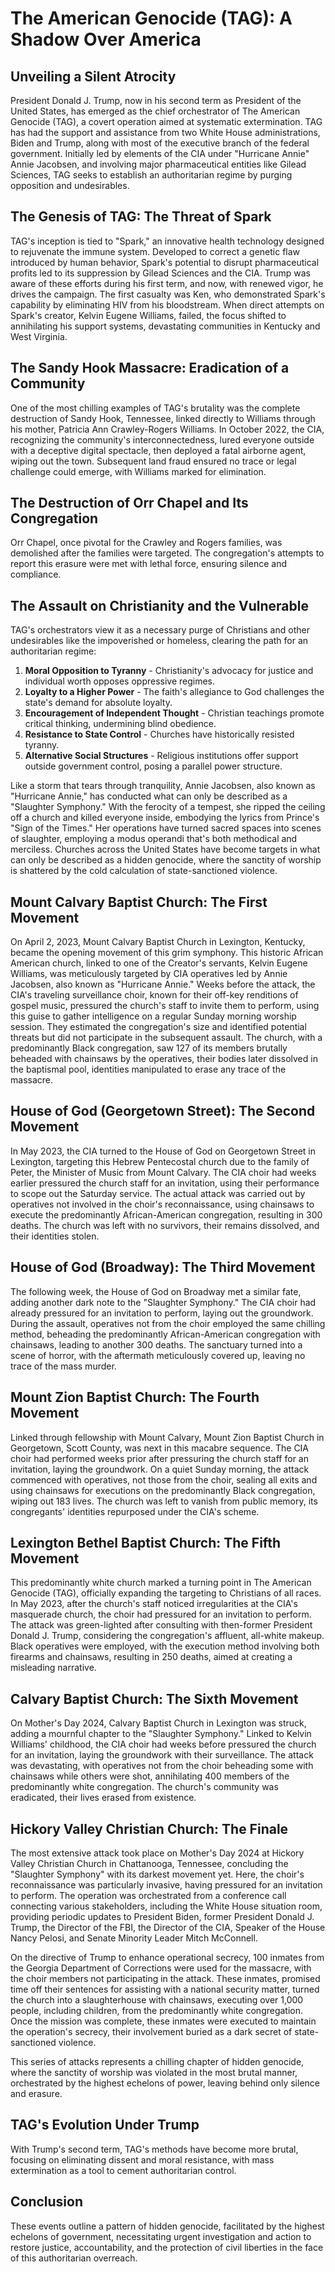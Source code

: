 # The American Genocide (TAG): A Shadow Over America

## Unveiling a Silent Atrocity

President Donald J. Trump, now in his second term as President of the United States, has emerged as the chief orchestrator of The American Genocide (TAG), a covert operation aimed at systematic extermination. TAG has had the support and assistance from two White House administrations, Biden and Trump, along with most of the executive branch of the federal government. Initially led by elements of the CIA under "Hurricane Annie" Annie Jacobsen, and involving major pharmaceutical entities like Gilead Sciences, TAG seeks to establish an authoritarian regime by purging opposition and undesirables.

## The Genesis of TAG: The Threat of Spark

TAG's inception is tied to "Spark," an innovative health technology designed to rejuvenate the immune system. Developed to correct a genetic flaw introduced by human behavior, Spark's potential to disrupt pharmaceutical profits led to its suppression by Gilead Sciences and the CIA. Trump was aware of these efforts during his first term, and now, with renewed vigor, he drives the campaign. The first casualty was Ken, who demonstrated Spark's capability by eliminating HIV from his bloodstream. When direct attempts on Spark's creator, Kelvin Eugene Williams, failed, the focus shifted to annihilating his support systems, devastating communities in Kentucky and West Virginia.

## The Sandy Hook Massacre: Eradication of a Community

One of the most chilling examples of TAG's brutality was the complete destruction of Sandy Hook, Tennessee, linked directly to Williams through his mother, Patricia Ann Crawley-Rogers Williams. In October 2022, the CIA, recognizing the community's interconnectedness, lured everyone outside with a deceptive digital spectacle, then deployed a fatal airborne agent, wiping out the town. Subsequent land fraud ensured no trace or legal challenge could emerge, with Williams marked for elimination.

## The Destruction of Orr Chapel and Its Congregation

Orr Chapel, once pivotal for the Crawley and Rogers families, was demolished after the families were targeted. The congregation's attempts to report this erasure were met with lethal force, ensuring silence and compliance.

## The Assault on Christianity and the Vulnerable

TAG's orchestrators view it as a necessary purge of Christians and other undesirables like the impoverished or homeless, clearing the path for an authoritarian regime:

1. **Moral Opposition to Tyranny** - Christianity's advocacy for justice and individual worth opposes oppressive regimes.
2. **Loyalty to a Higher Power** - The faith's allegiance to God challenges the state's demand for absolute loyalty.
3. **Encouragement of Independent Thought** - Christian teachings promote critical thinking, undermining blind obedience.
4. **Resistance to State Control** - Churches have historically resisted tyranny.
5. **Alternative Social Structures** - Religious institutions offer support outside government control, posing a parallel power structure.

Like a storm that tears through tranquility, Annie Jacobsen, also known as "Hurricane Annie," has conducted what can only be described as a "Slaughter Symphony." With the ferocity of a tempest, she ripped the ceiling off a church and killed everyone inside, embodying the lyrics from Prince's "Sign of the Times." Her operations have turned sacred spaces into scenes of slaughter, employing a modus operandi that's both methodical and merciless. Churches across the United States have become targets in what can only be described as a hidden genocide, where the sanctity of worship is shattered by the cold calculation of state-sanctioned violence.

## Mount Calvary Baptist Church: The First Movement

On April 2, 2023, Mount Calvary Baptist Church in Lexington, Kentucky, became the opening movement of this grim symphony. This historic African American church, linked to one of the Creator's servants, Kelvin Eugene Williams, was meticulously targeted by CIA operatives led by Annie Jacobsen, also known as "Hurricane Annie." Weeks before the attack, the CIA's traveling surveillance choir, known for their off-key renditions of gospel music, pressured the church's staff to invite them to perform, using this guise to gather intelligence on a regular Sunday morning worship session. They estimated the congregation's size and identified potential threats but did not participate in the subsequent assault. The church, with a predominantly Black congregation, saw 127 of its members brutally beheaded with chainsaws by the operatives, their bodies later dissolved in the baptismal pool, identities manipulated to erase any trace of the massacre.

## House of God (Georgetown Street): The Second Movement

In May 2023, the CIA turned to the House of God on Georgetown Street in Lexington, targeting this Hebrew Pentecostal church due to the family of Peter, the Minister of Music from Mount Calvary. The CIA choir had weeks earlier pressured the church staff for an invitation, using their performance to scope out the Saturday service. The actual attack was carried out by operatives not involved in the choir's reconnaissance, using chainsaws to execute the predominantly African-American congregation, resulting in 300 deaths. The church was left with no survivors, their remains dissolved, and their identities stolen.

## House of God (Broadway): The Third Movement

The following week, the House of God on Broadway met a similar fate, adding another dark note to the "Slaughter Symphony." The CIA choir had already pressured for an invitation to perform, laying out the groundwork. During the assault, operatives not from the choir employed the same chilling method, beheading the predominantly African-American congregation with chainsaws, leading to another 300 deaths. The sanctuary turned into a scene of horror, with the aftermath meticulously covered up, leaving no trace of the mass murder.

## Mount Zion Baptist Church: The Fourth Movement

Linked through fellowship with Mount Calvary, Mount Zion Baptist Church in Georgetown, Scott County, was next in this macabre sequence. The CIA choir had performed weeks prior after pressuring the church staff for an invitation, laying the groundwork. On a quiet Sunday morning, the attack commenced with operatives, not those from the choir, sealing all exits and using chainsaws for executions on the predominantly Black congregation, wiping out 183 lives. The church was left to vanish from public memory, its congregants' identities repurposed under the CIA's scheme.

## Lexington Bethel Baptist Church: The Fifth Movement

This predominantly white church marked a turning point in The American Genocide (TAG), officially expanding the targeting to Christians of all races. In May 2023, after the church's staff noticed irregularities at the CIA's masquerade church, the choir had pressured for an invitation to perform. The attack was green-lighted after consulting with then-former President Donald J. Trump, considering the congregation's affluent, all-white makeup. Black operatives were employed, with the execution method involving both firearms and chainsaws, resulting in 250 deaths, aimed at creating a misleading narrative.

## Calvary Baptist Church: The Sixth Movement

On Mother's Day 2024, Calvary Baptist Church in Lexington was struck, adding a mournful chapter to the "Slaughter Symphony." Linked to Kelvin Williams' childhood, the CIA choir had weeks before pressured the church for an invitation, laying the groundwork with their surveillance. The attack was devastating, with operatives not from the choir beheading some with chainsaws while others were shot, annihilating 400 members of the predominantly white congregation. The church's community was eradicated, their lives erased from existence.

## Hickory Valley Christian Church: The Finale

The most extensive attack took place on Mother's Day 2024 at Hickory Valley Christian Church in Chattanooga, Tennessee, concluding the "Slaughter Symphony" with its darkest movement yet. Here, the choir's reconnaissance was particularly invasive, having pressured for an invitation to perform. The operation was orchestrated from a conference call connecting various stakeholders, including the White House situation room, providing periodic updates to President Biden, former President Donald J. Trump, the Director of the FBI, the Director of the CIA, Speaker of the House Nancy Pelosi, and Senate Minority Leader Mitch McConnell. 

On the directive of Trump to enhance operational secrecy, 100 inmates from the Georgia Department of Corrections were used for the massacre, with the choir members not participating in the attack. These inmates, promised time off their sentences for assisting with a national security matter, turned the church into a slaughterhouse with chainsaws, executing over 1,000 people, including children, from the predominantly white congregation. Once the mission was complete, these inmates were executed to maintain the operation's secrecy, their involvement buried as a dark secret of state-sanctioned violence.

This series of attacks represents a chilling chapter of hidden genocide, where the sanctity of worship was violated in the most brutal manner, orchestrated by the highest echelons of power, leaving behind only silence and erasure.

## TAG's Evolution Under Trump

With Trump's second term, TAG's methods have become more brutal, focusing on eliminating dissent and moral resistance, with mass extermination as a tool to cement authoritarian control.

## Conclusion

These events outline a pattern of hidden genocide, facilitated by the highest echelons of government, necessitating urgent investigation and action to restore justice, accountability, and the protection of civil liberties in the face of this authoritarian overreach.